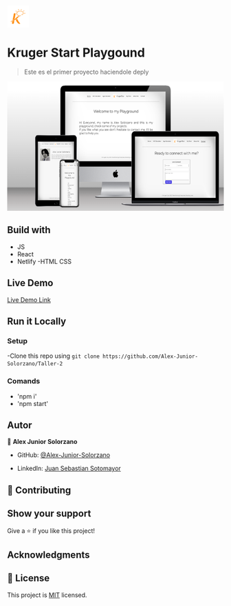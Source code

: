 <img src='./src/assets/k2.png' height='50px'>

# Kruger Start Playgound


 > Este es el primer proyecto haciendole deply

<img src='./src/assets/playground.png' height='300px'>

## Build with 

 - JS
 - React
 - Netlify
 -HTML CSS

## Live Demo


 [Live Demo Link](cosmic-gaufre-e74cdc.netlify.app)

## Run it Locally


 ### Setup
 
  -Clone this repo using `git clone https://github.com/Alex-Junior-Solorzano/Taller-2`


 ### Comands
  - 'npm i'
  - 'npm start'

## Autor

 👤 **Alex Junior Solorzano**

 - GitHub: [@Alex-Junior-Solorzano](https://github.com/Alex-Junior-Solorzano)

 - LinkedIn: [Juan Sebastian Sotomayor](https://linkedin.com/in/juan-sebastian-sotomayor-2bb395198)



 ## 🤝 Contributing

## Show your support

 Give a ⭐ if you like this project!

## Acknowledgments


## 📝 License

This project is [MIT](./MIT.md) licensed.
